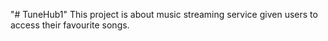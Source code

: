 "# TuneHub1" 
This project is about music streaming service given users to access their favourite songs.
